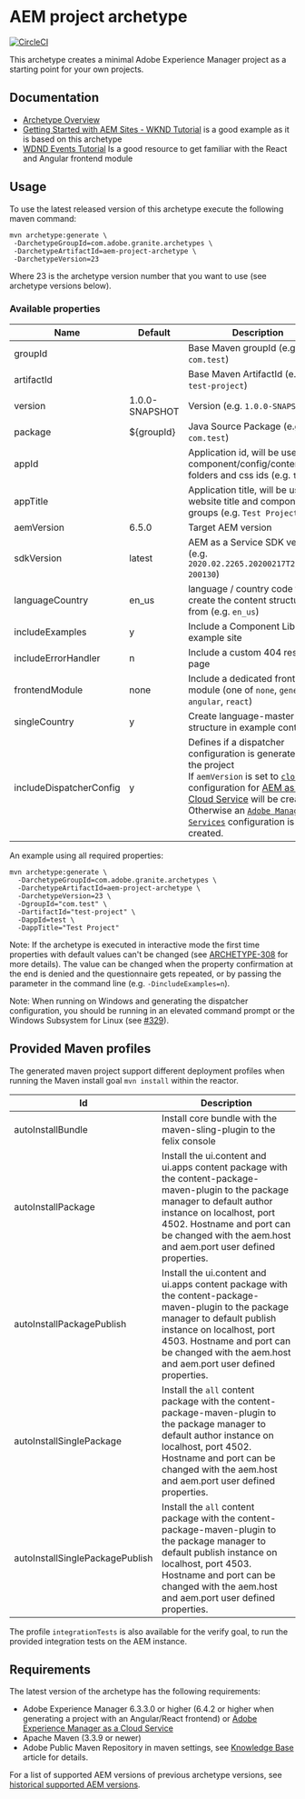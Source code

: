 # AEM project archetype

[![CircleCI](https://circleci.com/gh/adobe/aem-project-archetype.svg?style=svg)](https://circleci.com/gh/adobe/aem-project-archetype)

This archetype creates a minimal Adobe Experience Manager project as a starting point for your own projects.

## Documentation

* [Archetype Overview](https://www.adobe.com/go/aem_archetype)
* [Getting Started with AEM Sites - WKND Tutorial](https://docs.adobe.com/content/help/en/experience-manager-learn/getting-started-wknd-tutorial-develop/overview.html) is a good example as it is based on this 
archetype
* [WDND Events Tutorial](https://helpx.adobe.com/experience-manager/kt/sites/using/getting-started-spa-wknd-tutorial-develop.html) Is a 
good resource to get familiar with the React and Angular frontend module 

## Usage

To use the latest released version of this archetype execute the following maven command:

    mvn archetype:generate \
     -DarchetypeGroupId=com.adobe.granite.archetypes \
     -DarchetypeArtifactId=aem-project-archetype \
     -DarchetypeVersion=23

Where 23 is the archetype version number that you want to use (see archetype versions below).

### Available properties

Name                        | Default      | Description
----------------------------|--------------|--------------------
groupId                     |              | Base Maven groupId (e.g. `com.test`) 
artifactId                  |              | Base Maven ArtifactId (e.g. `test-project`)
version                     |1.0.0-SNAPSHOT| Version (e.g. `1.0.0-SNAPSHOT`)
package                     |  ${groupId}  | Java Source Package (e.g. `com.test`)
appId                       |              | Application id, will be used for component/config/content folders and css ids (e.g. `test`
appTitle                    |              | Application title, will be used for website title and components groups (e.g. `Test Project`
aemVersion                  |     6.5.0    | Target AEM version
sdkVersion                  |     latest   | AEM as a Service SDK version (e.g. `2020.02.2265.20200217T222518Z-200130`)
languageCountry             |     en_us    | language / country code to create the content structure from (e.g. `en_us`)
includeExamples             |       y      | Include a Component Library example site
includeErrorHandler         |       n      | Include a custom 404 response page
frontendModule              |      none    | Include a dedicated frontend module (one of `none`, `general`, `angular`, `react`)
singleCountry               |       y      | Create language-master structure in example content
includeDispatcherConfig     |       y      | Defines if a dispatcher configuration is generated for the project <br>If `aemVersion` is set to [`cloud`](https://github.com/adobe/aem-project-archetype/tree/master/src/main/archetype/dispatcher.cloud) a configuration for [AEM as a Cloud Service](https://docs.adobe.com/content/help/en/experience-manager-cloud-service/landing/home.html) will be created.<br>Otherwise an [`Adobe Managed Services`](https://github.com/adobe/aem-project-archetype/tree/master/src/main/archetype/dispatcher.ams) configuration is created.

An example using all required properties:

    mvn archetype:generate \
      -DarchetypeGroupId=com.adobe.granite.archetypes \
      -DarchetypeArtifactId=aem-project-archetype \
      -DarchetypeVersion=23 \
      -DgroupId="com.test" \
      -DartifactId="test-project" \
      -DappId=test \
      -DappTitle="Test Project"

Note: If the archetype is executed in interactive mode the first time properties with default values can't be changed (see
[ARCHETYPE-308](https://issues.apache.org/jira/browse/ARCHETYPE-308) for more details). The value can be changed when the property
confirmation at the end is denied and the questionnaire gets repeated, or by passing the parameter in the command line (e.g.
`-DincludeExamples=n`).

Note: When running on Windows and generating the dispatcher configuration, you should be running in an elevated command prompt or the Windows Subsystem for Linux (see [#329](https://github.com/adobe/aem-project-archetype/issues/329)).

## Provided Maven profiles
The generated maven project support different deployment profiles when running the Maven install goal `mvn install` within the reactor.

Id                        | Description
--------------------------|------------------------------
autoInstallBundle         | Install core bundle with the maven-sling-plugin to the felix console
autoInstallPackage        | Install the ui.content and ui.apps content package with the content-package-maven-plugin to the package manager to default author instance on localhost, port 4502. Hostname and port can be changed with the aem.host and aem.port user defined properties.
autoInstallPackagePublish | Install the ui.content and ui.apps content package with the content-package-maven-plugin to the package manager to default publish instance on localhost, port 4503. Hostname and port can be changed with the aem.host and aem.port user defined properties.
autoInstallSinglePackage  | Install the `all` content package with the content-package-maven-plugin to the package manager to default author instance on localhost, port 4502. Hostname and port can be changed with the aem.host and aem.port user defined properties.
autoInstallSinglePackagePublish | Install the `all` content package with the content-package-maven-plugin to the package manager to default publish instance on localhost, port 4503. Hostname and port can be changed with the aem.host and aem.port user defined properties.

The profile `integrationTests` is also available for the verify goal, to run the provided integration tests on the AEM instance.

## Requirements

The latest version of the archetype has the following requirements:

* Adobe Experience Manager 6.3.3.0 or higher (6.4.2 or higher when generating a project with an Angular/React frontend) or [Adobe Experience Manager as a Cloud Service](https://docs.adobe.com/content/help/en/experience-manager-cloud-service/landing/home.html)
* Apache Maven (3.3.9 or newer)
* Adobe Public Maven Repository in maven settings, see [Knowledge Base](https://helpx.adobe.com/experience-manager/kb/SetUpTheAdobeMavenRepository.html) article for details.

For a list of supported AEM versions of previous archetype versions, see [historical supported AEM versions](VERSIONS.md).
